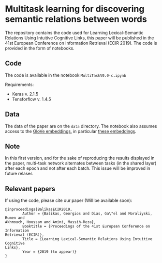 # Multitask learning for discovering semantic relations between words

The repository contains the code used for Learning Lexical-Semantic Relations Using Intuitive
Cognitive Links, this paper will be published in the 41st European Conference on Information Retrieval (ECIR 2019). The code is provided in the form of notebooks.

## Code 
The code is available in the notebook `MultiTaskV0.0-c.ipynb`

Requirements: 
- Keras v. 2.1.5
- Tensforflow v. 1.4.5 

## Data
The data of the paper are on the `data` directory. The notebook also assumes access to the [GloVe embeddings](https://nlp.stanford.edu/projects/glove/), in particular [these embeddings](http://nlp.stanford.edu/data/glove.6B.zip).

## Note

In this first version, and for the sake of reproducing the results displayed in the paper, multi-task network alternates between tasks (in the shared layer) after each epoch and not after each batch. This issue will be improved in future relases

## Relevant papers
If using the code, please cite our paper (Will be available soon): 
```
@inproceedings{BalikasECIR2019,
        Author = {Balikas, Georgios and Dias, Ga\"el and Moraliyski, Rumen and
Akhmouch, Houssam and Amini, Massih-Reza},
        Booktitle = {Proceedings of the 41st European Conference on Information
Retrieval (ECIR)},
        Title = {Learning Lexical-Semantic Relations Using Intuitive Cognitive
Links},
        Year = {2019 (to appear)}
}
```
